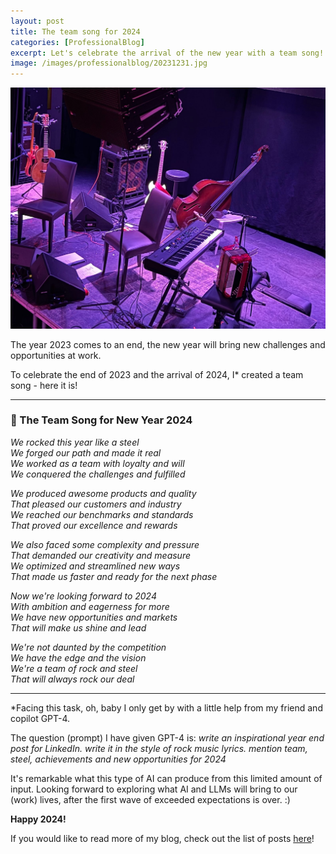 ```yaml
---
layout: post
title: The team song for 2024
categories: [ProfessionalBlog]
excerpt: Let's celebrate the arrival of the new year with a team song!
image: /images/professionalblog/20231231.jpg
---
```


![Jakob’s Professional blog](../images/professionalblog/20231231.jpg)

The year 2023 comes to an end, the new year will bring new challenges and opportunities at work.

To celebrate the end of 2023 and the arrival of 2024, I* created a team song - here it is!

---
### 🎸 The Team Song for New Year 2024

*We rocked this year like a steel*<br>
*We forged our path and made it real*<br>
*We worked as a team with loyalty and will*<br>
*We conquered the challenges and fulfilled*<br>

*We produced awesome products and quality*<br>
*That pleased our customers and industry*<br>
*We reached our benchmarks and standards*<br>
*That proved our excellence and rewards*<br>

*We also faced some complexity and pressure*<br>
*That demanded our creativity and measure*<br>
*We optimized and streamlined new ways*<br>
*That made us faster and ready for the next phase*<br>

*Now we're looking forward to 2024*<br>
*With ambition and eagerness for more*<br>
*We have new opportunities and markets*<br>
*That will make us shine and lead*<br>

*We're not daunted by the competition*<br>
*We have the edge and the vision*<br>
*We're a team of rock and steel*<br>
*That will always rock our deal*<br>

---


*Facing this task, oh, baby I only get by with a little help from my friend and copilot GPT-4.

The question (prompt) I have given GPT-4 is: 
*write an inspirational year end post for LinkedIn. write it in the style of rock music lyrics. mention team, steel, achievements and new opportunities for 2024*

It's remarkable what this type of AI can produce from this limited amount of input. Looking forward to exploring what AI and LLMs will bring to our (work) lives, after the first wave of exceeded expectations is over. :)

**Happy 2024!**





If you would like to read more of my blog, check out the list of posts [here](../welcome_to_jakobs_professional_blog)!

